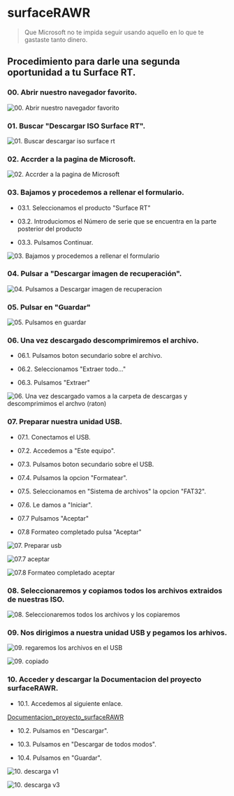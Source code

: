 # surfaceRAWR

> Que Microsoft no te impida seguir usando aquello en lo que te gastaste tanto dinero.

## Procedimiento para darle una segunda oportunidad a tu Surface RT.

### 00. Abrir nuestro navegador favorito.
![00. Abrir nuestro navegador favorito](/Capturas_del_proceso/00.%20Abrir%20nuestro%20navegador%20favorito.PNG)

### 01. Buscar "Descargar ISO Surface RT".
![01. Buscar descargar iso surface rt](/Capturas_del_proceso/01.%20Buscar%20descargar%20iso%20surface%20rt.PNG)

### 02. Accrder a la pagina de Microsoft.
![02. Accrder a la pagina de Microsoft](/Capturas_del_proceso/02.%20Accrder%20a%20la%20pagina%20de%20Microsoft.PNG)

### 03. Bajamos y procedemos a rellenar el formulario.
- 03.1. Seleccionamos el producto "Surface RT"

* 03.2. Introduciomos el Número de serie que se encuentra en la parte posterior del producto

- 03.3. Pulsamos Continuar.

![03. Bajamos y procedemos a rellenar el formulario](/Capturas_del_proceso/03.%20Bajamos%20y%20procedemos%20a%20rellenar%20el%20formulario.PNG)

### 04. Pulsar a "Descargar imagen de recuperación".
![04. Pulsamos a Descargar imagen de recuperacion](/Capturas_del_proceso/04.%20Pulsamos%20a%20Descargar%20imagen%20de%20recuperacion.PNG)

### 05. Pulsar en "Guardar"
![05. Pulsamos en guardar](/Capturas_del_proceso/05.%20Pulsamos%20en%20guardar.PNG)

### 06. Una vez descargado descomprimiremos el archivo.
- 06.1. Pulsamos boton secundario sobre el archivo.

* 06.2. Seleccionamos "Extraer todo..."

* 06.3. Pulsamos "Extraer"

![06. Una vez descargado vamos a la carpeta de descargas y descomprimimos el archvo (raton)](/Capturas_del_proceso/06.%20Una%20vez%20descargado%20vamos%20a%20la%20carpeta%20de%20descargas%20y%20descomprimimos%20el%20archvo%20(raton).png)

### 07. Preparar nuestra unidad USB.
- 07.1. Conectamos el USB.

* 07.2. Accedemos a "Este equipo".

- 07.3. Pulsamos boton secundario sobre el USB.

* 07.4. Pulsamos la opcion "Formatear".

- 07.5. Seleccionamos en "Sistema de archivos" la opcion "FAT32".

* 07.6. Le damos a "Iniciar".

- 07.7 Pulsamos "Aceptar"

* 07.8 Formateo completado pulsa "Aceptar"

![07. Preparar usb](/Capturas_del_proceso/07.%20Preparar%20usb.png)

![07.7 aceptar](/Capturas_del_proceso/07.7%20aceptar.PNG)

![07.8 Formateo completado aceptar](/Capturas_del_proceso/07.8%20Formateo%20completado%20aceptar.PNG)

### 08. Seleccionaremos y copiamos todos los archivos extraidos de nuestras ISO.

![08. Seleccionaremos todos los archivos y los copiaremos](/Capturas_del_proceso/08.%20Seleccionaremos%20todos%20los%20archivos%20y%20los%20copiaremos.png)

### 09. Nos dirigimos a nuestra unidad USB y pegamos los arhivos.
![09. regaremos los archivos en el USB](/Capturas_del_proceso/09.%20regaremos%20los%20archivos%20en%20el%20USB.png)

![09. copiado](/Capturas_del_proceso/09.%20copiado.PNG)

### 10. Acceder y descargar la Documentacion del proyecto surfaceRAWR.

- 10.1. Accedemos al siguiente enlace.

[Documentacion_proyecto_surfaceRAWR](https://drive.google.com/file/d/1plOnVjuvn-opu0ogVKDH-hqC084abcht/view?usp=sharingR) 

* 10.2. Pulsamos en "Descargar".

- 10.3. Pulsamos en "Descargar de todos modos".

* 10.4. Pulsamos en "Guardar".

![10. descarga v1](/Capturas_del_proceso/10.%20descarga%20v1.PNG)

![10. descarga v3](/Capturas_del_proceso/10.%20descarga%20v3.PNG)

### 
![]()

### 
![]()